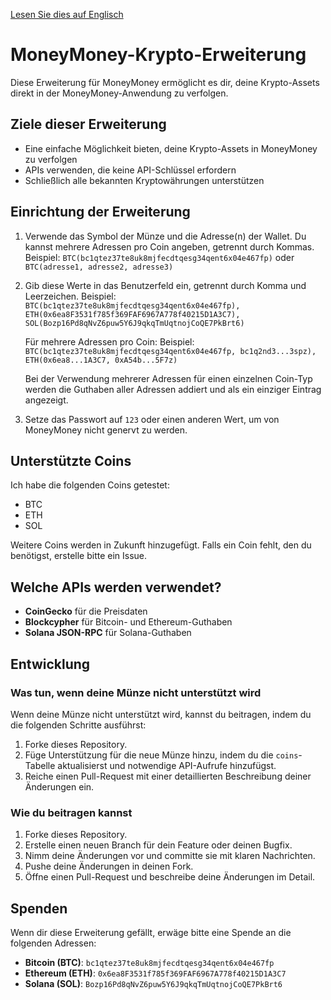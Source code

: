 [Lesen Sie dies auf Englisch](README.md)

# MoneyMoney-Krypto-Erweiterung

Diese Erweiterung für MoneyMoney ermöglicht es dir, deine Krypto-Assets direkt in der MoneyMoney-Anwendung zu verfolgen.

## Ziele dieser Erweiterung

- Eine einfache Möglichkeit bieten, deine Krypto-Assets in MoneyMoney zu verfolgen
- APIs verwenden, die keine API-Schlüssel erfordern
- Schließlich alle bekannten Kryptowährungen unterstützen

## Einrichtung der Erweiterung

1. Verwende das Symbol der Münze und die Adresse(n) der Wallet. Du kannst mehrere Adressen pro Coin angeben, getrennt durch Kommas.  
   Beispiel: `BTC(bc1qtez37te8uk8mjfecdtqesg34qent6x04e467fp)` oder `BTC(adresse1, adresse2, adresse3)`

2. Gib diese Werte in das Benutzerfeld ein, getrennt durch Komma und Leerzeichen.
   Beispiel: `BTC(bc1qtez37te8uk8mjfecdtqesg34qent6x04e467fp), ETH(0x6ea8F3531f785f369FAF6967A778f40215D1A3C7), SOL(Bozp16Pd8qNvZ6puw5Y6J9qkqTmUqtnojCoQE7PkBrt6)`

   Für mehrere Adressen pro Coin:
   Beispiel: `BTC(bc1qtez37te8uk8mjfecdtqesg34qent6x04e467fp, bc1q2nd3...3spz), ETH(0x6ea8...1A3C7, 0xA54b...5F7z)`

   Bei der Verwendung mehrerer Adressen für einen einzelnen Coin-Typ werden die Guthaben aller Adressen addiert und als ein einziger Eintrag angezeigt.

3. Setze das Passwort auf `123` oder einen anderen Wert, um von MoneyMoney nicht genervt zu werden.

## Unterstützte Coins

Ich habe die folgenden Coins getestet:

- BTC
- ETH
- SOL

Weitere Coins werden in Zukunft hinzugefügt. Falls ein Coin fehlt, den du benötigst, erstelle bitte ein Issue.

## Welche APIs werden verwendet?

- **CoinGecko** für die Preisdaten
- **Blockcypher** für Bitcoin- und Ethereum-Guthaben
- **Solana JSON-RPC** für Solana-Guthaben

## Entwicklung

### Was tun, wenn deine Münze nicht unterstützt wird

Wenn deine Münze nicht unterstützt wird, kannst du beitragen, indem du die folgenden Schritte ausführst:

1. Forke dieses Repository.
2. Füge Unterstützung für die neue Münze hinzu, indem du die `coins`-Tabelle aktualisierst und notwendige API-Aufrufe hinzufügst.
3. Reiche einen Pull-Request mit einer detaillierten Beschreibung deiner Änderungen ein.

### Wie du beitragen kannst

1. Forke dieses Repository.
2. Erstelle einen neuen Branch für dein Feature oder deinen Bugfix.
3. Nimm deine Änderungen vor und committe sie mit klaren Nachrichten.
4. Pushe deine Änderungen in deinen Fork.
5. Öffne einen Pull-Request und beschreibe deine Änderungen im Detail.

## Spenden

Wenn dir diese Erweiterung gefällt, erwäge bitte eine Spende an die folgenden Adressen:

- **Bitcoin (BTC)**: `bc1qtez37te8uk8mjfecdtqesg34qent6x04e467fp`
- **Ethereum (ETH)**: `0x6ea8F3531f785f369FAF6967A778f40215D1A3C7`
- **Solana (SOL)**: `Bozp16Pd8qNvZ6puw5Y6J9qkqTmUqtnojCoQE7PkBrt6`
